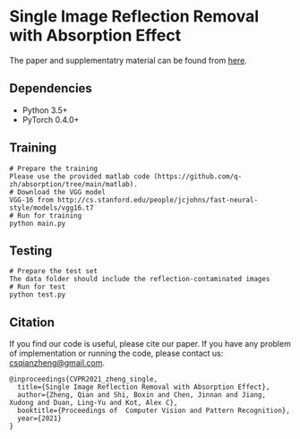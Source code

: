 
# Single Image Reflection Removal with Absorption Effect
The paper and supplementatry material can be found from [here](http://ci.idm.pku.edu.cn/CVPR21d.pdf).

## Dependencies

- Python 3.5+
- PyTorch 0.4.0+

## Training 

```shell
# Prepare the training 
Please use the provided matlab code (https://github.com/q-zh/absorption/tree/main/matlab).
# Download the VGG model
VGG-16 from http://cs.stanford.edu/people/jcjohns/fast-neural-style/models/vgg16.t7
# Run for training
python main.py 
```

## Testing

```shell
# Prepare the test set 
The data folder should include the reflection-contaminated images
# Run for test
python test.py 
```


## Citation
If you find our code is useful, please cite our paper. If you have any problem of implementation or running the code, please contact us: csqianzheng@gmail.com.
```
@inproceedings{CVPR2021_zheng_single,
  title={Single Image Reflection Removal with Absorption Effect},
  author={Zheng, Qian and Shi, Boxin and Chen, Jinnan and Jiang, Xudong and Duan, Ling-Yu and Kot, Alex C},
  booktitle={Proceedings of  Computer Vision and Pattern Recognition},
  year={2021}
}
```
